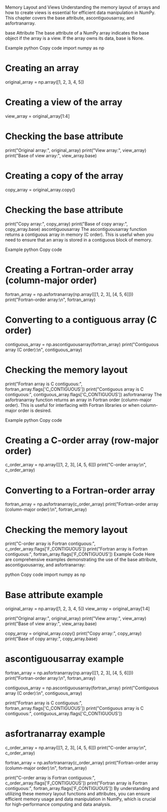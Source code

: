 Memory Layout and Views
Understanding the memory layout of arrays and how to create views is essential for efficient data manipulation in NumPy. This chapter covers the base attribute, ascontiguousarray, and asfortranarray.

base Attribute
The base attribute of a NumPy array indicates the base object if the array is a view. If the array owns its data, base is None.

Example
python
Copy code
import numpy as np

# Creating an array
original_array = np.array([1, 2, 3, 4, 5])

# Creating a view of the array
view_array = original_array[1:4]

# Checking the base attribute
print("Original array:", original_array)
print("View array:", view_array)
print("Base of view array:", view_array.base)

# Creating a copy of the array
copy_array = original_array.copy()

# Checking the base attribute
print("Copy array:", copy_array)
print("Base of copy array:", copy_array.base)
ascontiguousarray
The ascontiguousarray function returns a contiguous array in memory (C order). This is useful when you need to ensure that an array is stored in a contiguous block of memory.

Example
python
Copy code
# Creating a Fortran-order array (column-major order)
fortran_array = np.asfortranarray(np.array([[1, 2, 3], [4, 5, 6]]))
print("Fortran-order array:\n", fortran_array)

# Converting to a contiguous array (C order)
contiguous_array = np.ascontiguousarray(fortran_array)
print("Contiguous array (C order):\n", contiguous_array)

# Checking the memory layout
print("Fortran array is C contiguous:", fortran_array.flags['C_CONTIGUOUS'])
print("Contiguous array is C contiguous:", contiguous_array.flags['C_CONTIGUOUS'])
asfortranarray
The asfortranarray function returns an array in Fortran order (column-major order). This is useful for interfacing with Fortran libraries or when column-major order is desired.

Example
python
Copy code
# Creating a C-order array (row-major order)
c_order_array = np.array([[1, 2, 3], [4, 5, 6]])
print("C-order array:\n", c_order_array)

# Converting to a Fortran-order array
fortran_array = np.asfortranarray(c_order_array)
print("Fortran-order array (column-major order):\n", fortran_array)

# Checking the memory layout
print("C-order array is Fortran contiguous:", c_order_array.flags['F_CONTIGUOUS'])
print("Fortran array is Fortran contiguous:", fortran_array.flags['F_CONTIGUOUS'])
Example Code
Here are comprehensive examples demonstrating the use of the base attribute, ascontiguousarray, and asfortranarray:

python
Copy code
import numpy as np

# Base attribute example
original_array = np.array([1, 2, 3, 4, 5])
view_array = original_array[1:4]

print("Original array:", original_array)
print("View array:", view_array)
print("Base of view array:", view_array.base)

copy_array = original_array.copy()
print("Copy array:", copy_array)
print("Base of copy array:", copy_array.base)

# ascontiguousarray example
fortran_array = np.asfortranarray(np.array([[1, 2, 3], [4, 5, 6]]))
print("Fortran-order array:\n", fortran_array)

contiguous_array = np.ascontiguousarray(fortran_array)
print("Contiguous array (C order):\n", contiguous_array)

print("Fortran array is C contiguous:", fortran_array.flags['C_CONTIGUOUS'])
print("Contiguous array is C contiguous:", contiguous_array.flags['C_CONTIGUOUS'])

# asfortranarray example
c_order_array = np.array([[1, 2, 3], [4, 5, 6]])
print("C-order array:\n", c_order_array)

fortran_array = np.asfortranarray(c_order_array)
print("Fortran-order array (column-major order):\n", fortran_array)

print("C-order array is Fortran contiguous:", c_order_array.flags['F_CONTIGUOUS'])
print("Fortran array is Fortran contiguous:", fortran_array.flags['F_CONTIGUOUS'])
By understanding and utilizing these memory layout functions and attributes, you can ensure efficient memory usage and data manipulation in NumPy, which is crucial for high-performance computing and data analysis.

